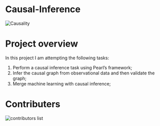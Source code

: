 # Causal-Inference

![Causality](https://www.dreamstime.com/causality-text-green-grungy-round-vintage-stamp-causality-text-green-grungy-round-stamp-image230289570)



# Project overview

In this project I am attempting the following tasks:

1. Perform a causal inference task using Pearl’s framework;
2. Infer the causal graph from observational data and then validate the graph;
3. Merge machine learning with causal inference;

# Contributers 
![contributors list](https://contrib.rocks/image?repo=https://github.com/nardoshood/Causal-Inference)